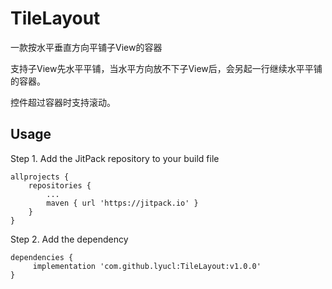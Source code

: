 # TileLayout
一款按水平垂直方向平铺子View的容器

支持子View先水平平铺，当水平方向放不下子View后，会另起一行继续水平平铺的容器。

控件超过容器时支持滚动。

## Usage
Step 1. Add the JitPack repository to your build file
```
allprojects {
	repositories {
		...
		maven { url 'https://jitpack.io' }
	}
}
```
Step 2. Add the dependency
```
dependencies {
	 implementation 'com.github.lyucl:TileLayout:v1.0.0'
}
```
